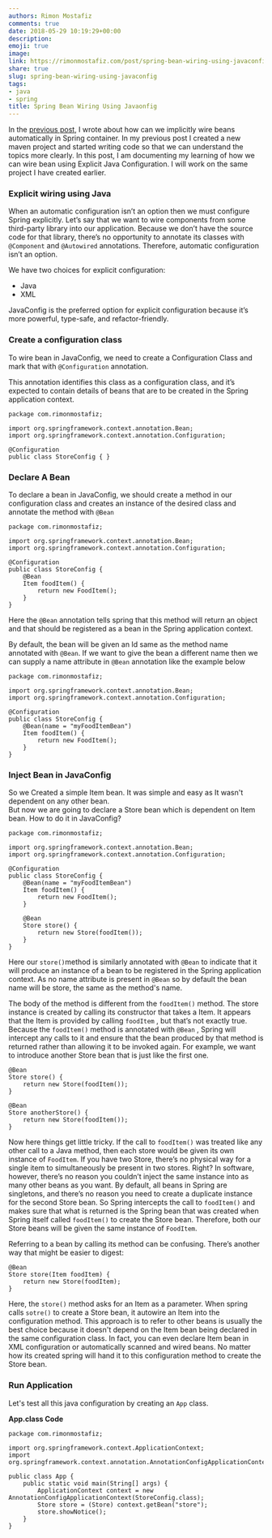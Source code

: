 ```yaml
---
authors: Rimon Mostafiz
comments: true
date: 2018-05-29 10:19:29+00:00
description:
emoji: true
image:
link: https://rimonmostafiz.com/post/spring-bean-wiring-using-javaconfig/
share: true
slug: spring-bean-wiring-using-javaconfig
tags:
- java
- spring
title: Spring Bean Wiring Using Javaonfig
---
```


In the [previous post](https://rimonmostafiz.com/post/auto-bean-wiring-of-spring/), I wrote about how can we implicitly wire beans automatically in Spring container. In my previous post I created a new maven project and started writing code so that we can understand the topics more clearly. In this post, I am documenting my learning of how we can wire bean using Explicit Java Configuration. I will work on the same project I have created earlier.

### Explicit wiring using Java

When an automatic configuration isn’t an option then we must configure Spring explicitly. Let’s say that we want to wire components from some third-party library into our application. Because we don’t have the source code for that library, there’s no opportunity to annotate its classes with `@Component` and `@Autowired` annotations. Therefore, automatic configuration isn’t an option.

We have two choices for explicit configuration:
* Java
* XML

JavaConfig is the preferred option for explicit configuration because it’s more powerful, type-safe, and refactor-friendly.

### Create a configuration class

To wire bean in JavaConfig, we need to create a Configuration Class and mark that with `@Configuration` annotation.

This annotation identifies this class as a configuration class, and it’s expected to contain details of beans that are to be created in the Spring application context.

    package com.rimonmostafiz;

    import org.springframework.context.annotation.Bean;
    import org.springframework.context.annotation.Configuration;

    @Configuration
    public class StoreConfig { }

### Declare A Bean
To declare a bean in JavaConfig, we should create a method in our configuration class and creates an instance of the desired class and annotate the method with `@Bean`

    package com.rimonmostafiz;

    import org.springframework.context.annotation.Bean;
    import org.springframework.context.annotation.Configuration;

    @Configuration
    public class StoreConfig {
        @Bean
        Item foodItem() {
            return new FoodItem();
        }
    }

Here the `@Bean` annotation tells spring that this method will return an object and that should be registered as a bean in the Spring application context.

By default, the bean will be given an Id same as the method name annotated with `@Bean`. If we want to give the bean a different name then we can supply a name attribute in `@Bean` annotation like the example below

    package com.rimonmostafiz;

    import org.springframework.context.annotation.Bean;
    import org.springframework.context.annotation.Configuration;

    @Configuration
    public class StoreConfig {
        @Bean(name = "myFoodItemBean")
        Item foodItem() {
            return new FoodItem();
        }
    }

### Inject Bean in JavaConfig

So we Created a simple Item bean. It was simple and easy as It wasn't dependent on any other bean.  
But now we are going to declare a Store bean which is dependent on Item bean. How to do it in JavaConfig?

    package com.rimonmostafiz;

    import org.springframework.context.annotation.Bean;
    import org.springframework.context.annotation.Configuration;

    @Configuration
    public class StoreConfig {
        @Bean(name = "myFoodItemBean")
        Item foodItem() {
            return new FoodItem();
        }

        @Bean
        Store store() {
            return new Store(foodItem());
        }
    }

Here our `store()`method is similarly annotated with `@Bean` to indicate that it will produce an instance of a bean to be registered in the Spring application context.
As no name attribute is present in `@Bean` so by default the bean name will be store, the same as the method's name.

The body of the method is different from the `foodItem()` method. The store instance is created by calling its constructor that takes a Item. It appears that the Item is provided by calling `foodItem` , but that’s not exactly true. Because the `foodItem()` method is annotated with `@Bean` , Spring will intercept any calls to it and ensure that the bean produced by that method is returned rather than allowing it to be invoked again.
For example, we want to introduce another Store bean that is just like the first one.

    @Bean
    Store store() {
        return new Store(foodItem());
    }

    @Bean
    Store anotherStore() {
        return new Store(foodItem());
    }

Now here things get little tricky. If the call to `foodItem()` was treated like any other call to a Java method, then each store would be given its own instance of `FoodItem`.
If you have two Store, there’s no physical way for a single item to simultaneously be present in two stores. Right?
In software, however, there’s no reason you couldn’t inject the same instance into as many other beans as you want. By default, all beans in Spring are singletons, and there’s no reason you need to create a duplicate instance for the second Store bean. So Spring intercepts the call to `foodItem()` and makes sure that what is returned is the Spring bean that was created when Spring itself called `foodItem()` to create the Store bean. Therefore, both our Store beans will be given the same instance of `FoodItem`.

Referring to a bean by calling its method can be confusing. There’s another way that might be easier to digest:

    @Bean
    Store store(Item foodItem) {
        return new Store(foodItem);
    }


Here, the `store()` method asks for an Item as a parameter. When spring calls `sotre()` to create a Store bean, it autowire an Item into the configuration method. This approach is to refer to other beans is usually the best choice because it doesn't depend on the Item bean being declared in the same configuration class. In fact, you can even declare Item bean in XML configuration or automatically scanned and wired beans. No matter how its created spring will hand it to this configuration method to create the Store bean.

### Run Application

Let's test all this java configuration by creating an `App` class.

**App.class Code**

    package com.rimonmostafiz;

    import org.springframework.context.ApplicationContext;
    import org.springframework.context.annotation.AnnotationConfigApplicationContext;

    public class App {
        public static void main(String[] args) {
            ApplicationContext context = new AnnotationConfigApplicationContext(StoreConfig.class);
            Store store = (Store) context.getBean("store");
            store.showNotice();
        }
    }
